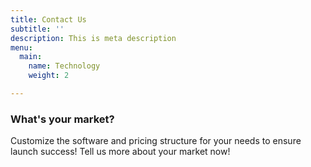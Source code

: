 ```yaml
---
title: Contact Us
subtitle: ''
description: This is meta description
menu:
  main:
    name: Technology
    weight: 2

---
```

### What's your market?

Customize the software and pricing structure for your needs to ensure launch success!  Tell us more about your market now!
